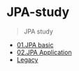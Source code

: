 # JPA-study
> JPA study

- [01.JPA basic](01.jpa-basic)
- [02.JPA Application](02.jpa-application)
- [Legacy](Legacy)